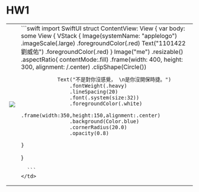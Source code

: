 <h1>HW1</h1>
<table>
  <tr>
    <td>
      <img src="https://raw.githubusercontent.com/didi816l/yzu-1101422-swift/edit/main/IMG_0276.jpeg">
    </td>
    <td>
      ```swift
      import SwiftUI
struct ContentView: View {
    var body: some View {
        VStack {
            Image(systemName: "applelogo")
                .imageScale(.large)
                .foregroundColor(.red)
            Text("1101422 劉威佑")
            .foregroundColor(.red)
        }
        Image("me")
            .resizable()
            .aspectRatio( contentMode:.fill)
            .frame(width: 400, height: 300, alignment: /.center)
            .clipShape(Circle())
        
            
                Text("不是對你沒感覺， \n是你沒開保時捷。")
                    .fontWeight(.heavy)
                    .lineSpacing(20)
                    .font(.system(size:32))
                    .foregroundColor(.white)
                    .frame(width:350,height:150,alignment:.center)
                    .background(Color.blue)
                    .cornerRadius(20.0)
                    .opacity(0.8)        
            
    }
}

      ```
    </td>
  </tr>
</table>
